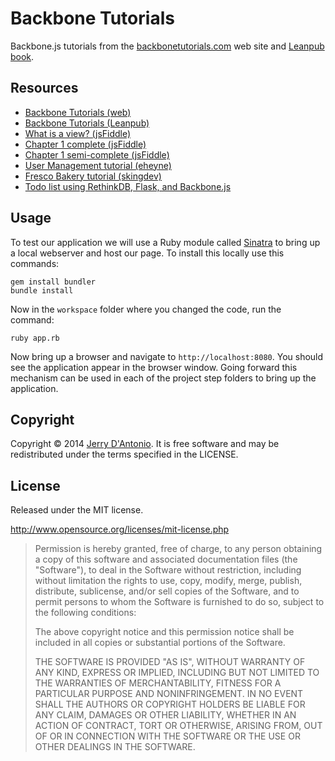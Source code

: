 # Backbone Tutorials

Backbone.js tutorials from the [backbonetutorials.com](http://backbonetutorials.com/) web site and [Leanpub book](https://leanpub.com/backbonetutorials).

## Resources

* [Backbone Tutorials (web)](http://backbonetutorials.com/)
* [Backbone Tutorials (Leanpub)](https://leanpub.com/backbonetutorials)
* [What is a view? (jsFiddle)](http://jsfiddle.net/tBS4X/1/)
* [Chapter 1 complete (jsFiddle)](http://jsfiddle.net/thomas/C9wew/4/)
* [Chapter 1 semi-complete (jsFiddle)](http://jsfiddle.net/thomas/dKK9Y/6/)
* [User Management tutorial (eheyne)](https://github.com/eheyne/user-management)
* [Fresco Bakery tutorial (skingdev)](https://github.com/skingdev/fresco-bakery)
* [Todo list using RethinkDB, Flask, and Backbone.js](http://www.rethinkdb.com/docs/examples/flask-backbone-todo/)

## Usage

To test our application we will use a Ruby module called [Sinatra](http://www.sinatrarb.com) to bring up a local webserver and host our page. To install this locally use this commands:

```shell
gem install bundler
bundle install
```

Now in the `workspace` folder where you changed the code, run the command:

```shell
ruby app.rb
```

Now bring up a browser and navigate to `http://localhost:8080`. You should see the application appear in the browser window. Going forward this mechanism can be used in each of the project step folders to bring up the application.

## Copyright

Copyright &copy; 2014 [Jerry D'Antonio](https://twitter.com/jerrydantonio).
It is free software and may be redistributed under the terms specified in the LICENSE.

## License

Released under the MIT license.

http://www.opensource.org/licenses/mit-license.php 

> Permission is hereby granted, free of charge, to any person obtaining a copy 
> of this software and associated documentation files (the "Software"), to deal 
> in the Software without restriction, including without limitation the rights 
> to use, copy, modify, merge, publish, distribute, sublicense, and/or sell 
> copies of the Software, and to permit persons to whom the Software is 
> furnished to do so, subject to the following conditions: 
> 
> The above copyright notice and this permission notice shall be included in 
> all copies or substantial portions of the Software. 
> 
> THE SOFTWARE IS PROVIDED "AS IS", WITHOUT WARRANTY OF ANY KIND, EXPRESS OR 
> IMPLIED, INCLUDING BUT NOT LIMITED TO THE WARRANTIES OF MERCHANTABILITY, 
> FITNESS FOR A PARTICULAR PURPOSE AND NONINFRINGEMENT. IN NO EVENT SHALL THE 
> AUTHORS OR COPYRIGHT HOLDERS BE LIABLE FOR ANY CLAIM, DAMAGES OR OTHER 
> LIABILITY, WHETHER IN AN ACTION OF CONTRACT, TORT OR OTHERWISE, ARISING FROM, 
> OUT OF OR IN CONNECTION WITH THE SOFTWARE OR THE USE OR OTHER DEALINGS IN 
> THE SOFTWARE. 
